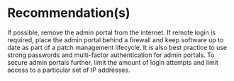 # Recommendation(s)

If possible, remove the admin portal from the internet. If remote login is required, place the admin portal behind a firewall and keep software up to date as part of a patch management lifecycle. It is also best practice to use strong passwords and multi-factor authentication for admin portals. To secure admin portals further, limit the amount of login attempts and limit access to a particular set of IP addresses.
